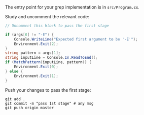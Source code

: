 The entry point for your grep implementation is in `src/Program.cs`.

Study and uncomment the relevant code: 

```csharp
// Uncomment this block to pass the first stage

if (args[0] != "-E") {
    Console.WriteLine("Expected first argument to be '-E'");
    Environment.Exit(2);
}
string pattern = args[1];
string inputLine = Console.In.ReadToEnd();
if (MatchPattern(inputLine, pattern)) {
    Environment.Exit(0);
} else {
    Environment.Exit(1);
}
```

Push your changes to pass the first stage:

```
git add .
git commit -m "pass 1st stage" # any msg
git push origin master
```
